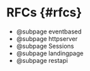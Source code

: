 RFCs {#rfcs}
============

* @subpage eventbased
* @subpage httpserver
* @subpage Sessions
* @subpage landingpage
* @subpage restapi
